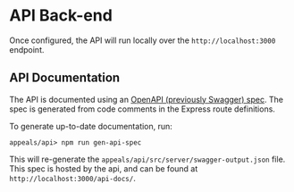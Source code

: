 # API Back-end

Once configured, the API will run locally over the `http://localhost:3000` endpoint.

## API Documentation

The API is documented using an [OpenAPI (previously Swagger) spec](https://swagger.io/specification/v2/). The spec is generated from code comments in the Express route definitions.

To generate up-to-date documentation, run:

```shell
appeals/api> npm run gen-api-spec
```

This will re-generate the `appeals/api/src/server/swagger-output.json` file. This spec is hosted by the api, and can be found at `http://localhost:3000/api-docs/`.
